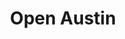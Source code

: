 ---
schema: default
title: Open Austin
description: >-
  Open Austin is a volunteer citizen brigade advocating for open government,
  open data, and civic application development since 2009. We are an official
  brigade affiliated with the nonprofit Code for America which believes
  government can work for the people, by the people in the 21st century. Open
  Austin is focused on the needs of our own community and we use design,
  technology, and open data to improve the quality of life in our city.
logo: 'http://www.open-austin.org/assets/logo/open-austin-logo.svg'
github: 'http://www.github.com/open-austin'
email: ''
---